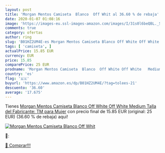 ```yaml
---
layout: post
title: 'Morgan Mentos Camiseta  Blanco  Off Whit al 36.60 % de rebaja'
date: 2020-01-07 01:08:16
image: 'https://images-eu.ssl-images-amazon.com/images/I/31s0l6beQBL._SL200_.jpg'
comments: true
category: ofertas
author: ring
slug: 'B01HZ2UM4E-es Morgan Mentos Camiseta Blanco Off White Off White Medium...'
tags: [ 'camiseta', ]
actualPrice: 15.85 EUR
currency: EUR
price: 15.85
comparePrice: 25 EUR
prodname: 'Morgan Mentos Camiseta  Blanco  Off White Off White   Medium  Talla del Fabricante: TM  para Mujer'
country: 'es'
flag: '🇪🇸'
buyurl: 'https://www.amazon.es/dp/B01HZ2UM4E/?tag=tolees-21'
descuento: '36.60'
average: '17.675'
---
```


Tienes [Morgan Mentos Camiseta  Blanco  Off White Off White   Medium  Talla del Fabricante: TM  para Mujer](https://www.amazon.es/dp/B01HZ2UM4E/?tag=tolees-21) con precio final de  15.85 EUR (original: 25 EUR) (36.60 %  de rebaja) aqui!

[![Morgan Mentos Camiseta  Blanco  Off Whit](https://images-eu.ssl-images-amazon.com/images/I/31s0l6beQBL._SL200_.jpg)](https://www.amazon.es/dp/B01HZ2UM4E/?tag=tolees-21)

🔎:


[🛒 Comprar!!!](https://www.amazon.es/dp/B01HZ2UM4E/?tag=tolees-21)
